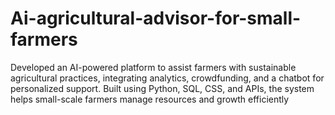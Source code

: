 # Ai-agricultural-advisor-for-small-farmers
Developed an AI-powered platform to assist farmers with sustainable agricultural practices, integrating analytics, crowdfunding, and a chatbot for personalized support. Built using Python, SQL, CSS, and APIs, the system helps small-scale farmers manage resources and growth efficiently
